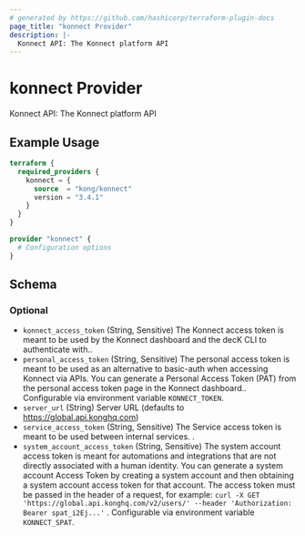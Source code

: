```yaml
---
# generated by https://github.com/hashicorp/terraform-plugin-docs
page_title: "konnect Provider"
description: |-
  Konnect API: The Konnect platform API
---
```


# konnect Provider

Konnect API: The Konnect platform API

## Example Usage

```terraform
terraform {
  required_providers {
    konnect = {
      source  = "kong/konnect"
      version = "3.4.1"
    }
  }
}

provider "konnect" {
  # Configuration options
}
```

<!-- schema generated by tfplugindocs -->
## Schema

### Optional

- `konnect_access_token` (String, Sensitive) The Konnect access token is meant to be used by the Konnect dashboard and the decK CLI to authenticate with..
- `personal_access_token` (String, Sensitive) The personal access token is meant to be used as an alternative to basic-auth when accessing Konnect via APIs. You can generate a Personal Access Token (PAT) from the personal access token page in the Konnect dashboard.. Configurable via environment variable `KONNECT_TOKEN`.
- `server_url` (String) Server URL (defaults to https://global.api.konghq.com)
- `service_access_token` (String, Sensitive) The Service access token is meant to be used between internal services.
.
- `system_account_access_token` (String, Sensitive) The system account access token is meant for automations and integrations that are not directly associated with a human identity.
You can generate a system account Access Token by creating a system account and then obtaining a system account access token for that account.
The access token must be passed in the header of a request, for example:
`curl -X GET 'https://global.api.konghq.com/v2/users/' --header 'Authorization: Bearer spat_i2Ej...'`
. Configurable via environment variable `KONNECT_SPAT`.

